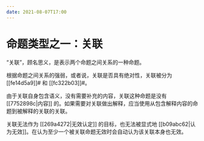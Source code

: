 ```yaml
---
date: 2021-08-07T17:00
---
```


# 命题类型之一：关联

“关联”，顾名思义，是表示两个命题之间关系的一种命题。

根据命题之间关系的强弱，或者说，关联是否具有绝对性，关联被分为 [[fe14d5a9]]# 和 [[fc322b03]]#。

由于关联自身包含语义，没有需要补充的内容，关联这种命题是没有 [[7752898c|内容]] 的。如果需要对关联做出解释，应当使用从包含解释内容的命题到被解释的关联的关联。

关联无法作为 [[269a4272|无效认定]] 的目标，也无法被显式地 [[b09abc62|认为无效]]。在认为至少一个被关联命题无效时会自动认为该关联本身也无效。

